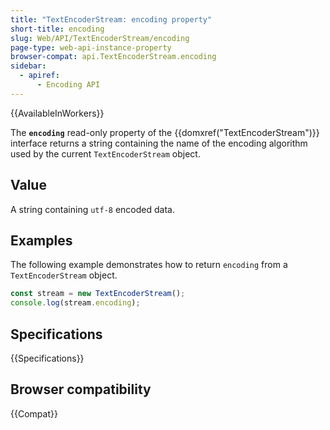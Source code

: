 ```yaml
---
title: "TextEncoderStream: encoding property"
short-title: encoding
slug: Web/API/TextEncoderStream/encoding
page-type: web-api-instance-property
browser-compat: api.TextEncoderStream.encoding
sidebar:
  - apiref:
      - Encoding API
---
```


{{AvailableInWorkers}}

The **`encoding`** read-only property of the {{domxref("TextEncoderStream")}} interface returns a
string containing the name of the encoding algorithm used by the current `TextEncoderStream` object.

## Value

A string containing `utf-8` encoded data.

## Examples

The following example demonstrates how to return `encoding` from a `TextEncoderStream` object.

```js
const stream = new TextEncoderStream();
console.log(stream.encoding);
```

## Specifications

{{Specifications}}

## Browser compatibility

{{Compat}}
